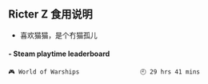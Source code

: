## Ricter Z 食用说明
- 喜欢猫猫，是个冇猫孤儿

<!-- steam-box start -->
#### - Steam playtime leaderboard
```text
🎮 World of Warships                 🕘 29 hrs 41 mins
```
<!-- Powered by https://github.com/YouEclipse/steam-box . -->
<!-- steam-box end -->
